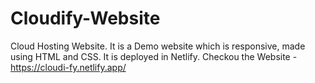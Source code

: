 # Cloudify-Website
Cloud Hosting Website.
It is a Demo website which is responsive, made using HTML and CSS.
It is deployed in Netlify.
Checkou the Website - https://cloudi-fy.netlify.app/
